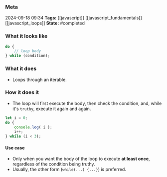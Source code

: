 ### Meta
2024-09-18 09:34
**Tags:** [[javascript]] [[javascript_fundamentals]] [[javascript_loops]]
**State:** #completed  

### What it looks like
```JavaScript title:app.js
do {
	// loop body
} while (condition);
```

### What it does
- Loops through an iterable.

### How it does it
- The loop will first execute the body, then check the condition, and, while it's `truthy`, execute it again and again.

```JavaScript title:app.js
let i = 0;
do {
	console.log( i );
	i++;
} while (i < 3);
```

#### Use case
- Only when you want the body of the loop to execute **at least once**, regardless of the condition being truthy.
- Usually, the other form (`while(...) {...}`) is preferred.
